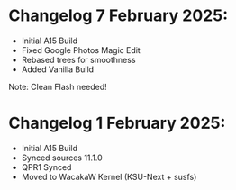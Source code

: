 # Changelog 7 February 2025:

- Initial A15 Build
- Fixed Google Photos Magic Edit
- Rebased trees for smoothness
- Added Vanilla Build

Note: Clean Flash needed!

# Changelog 1 February 2025:

- Initial A15 Build
- Synced sources 11.1.0
- QPR1 Synced
- Moved to WacakaW Kernel (KSU-Next + susfs)


